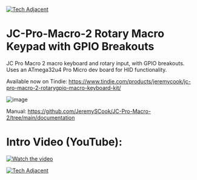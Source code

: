 [![Tech Adjacent](https://img.shields.io/badge/Tech%20Adjacent%20With%20Jeremy%20Cook-[Substack]-blue?style=flat-square&logo=substack)](https://techadjacent.substack.com/)

# JC-Pro-Macro-2 Rotary Macro Keypad with GPIO Breakouts

JC Pro Macro 2 macro keyboard and rotary input, with GPIO breakouts. Uses an ATmega32u4 Pro Micro dev board for HID functionality.

Available now on Tindie: https://www.tindie.com/products/jeremycook/jc-pro-macro-2-rotarygpio-macro-keyboard-kit/

![image](https://github.com/JeremySCook/JC-Pro-Macro-2/blob/main/documentation/images/JCPM2.jpg)

Manual: https://github.com/JeremySCook/JC-Pro-Macro-2/tree/main/documentation  

# Intro Video (YouTube):

[![Watch the video](https://github.com/JeremySCook/JC-Pro-Macro-2/blob/main/documentation/images/thumbnail1.jpg)](https://www.youtube.com/watch?v=Pz0toa3XK4c)

[![Tech Adjacent](https://img.shields.io/badge/Tech%20Adjacent%20With%20Jeremy%20Cook-[Substack]-blue?style=flat-square&logo=substack)](https://techadjacent.substack.com/)
